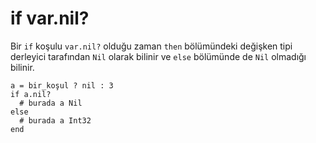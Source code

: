 # if var.nil?

Bir `if` koşulu `var.nil?` olduğu zaman `then` bölümündeki değişken tipi  derleyici tarafından `Nil` olarak bilinir ve `else` bölümünde de `Nil` olmadığı bilinir.

```crystal
a = bir_koşul ? nil : 3
if a.nil?
  # burada a Nil
else
  # burada a Int32
end
```
